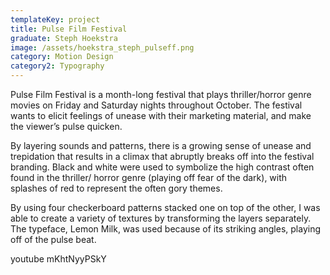 ```yaml
---
templateKey: project
title: Pulse Film Festival
graduate: Steph Hoekstra
image: /assets/hoekstra_steph_pulseff.png
category: Motion Design
category2: Typography
---
```

Pulse Film Festival is a month-long festival 
that plays thriller/horror genre movies on 
Friday and Saturday nights throughout 
October. The festival wants to elicit feelings of unease
 with their marketing material, and make the
 viewer’s pulse quicken.

By layering sounds and patterns, there is a growing sense of unease and 
trepidation that results in a climax that
 abruptly breaks off into the festival branding.
 Black and white were used to symbolize the 
high contrast often found in the thriller/
horror genre (playing off fear of the dark),
 with splashes of red to represent the often
 gory themes.

By using four checkerboard patterns stacked 
one on top of the other, I was able to create a
 variety of textures by transforming the layers
 separately. The typeface, Lemon Milk, was used 
because of its striking angles, playing off of 
the pulse beat.

youtube mKhtNyyPSkY
